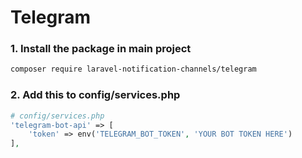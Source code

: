 # Telegram

### 1. Install the package in main project
```bash
composer require laravel-notification-channels/telegram
```

### 2. Add this to config/services.php
```php
# config/services.php
'telegram-bot-api' => [
    'token' => env('TELEGRAM_BOT_TOKEN', 'YOUR BOT TOKEN HERE')
],
```
